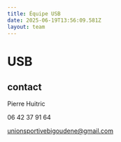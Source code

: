 ```yaml
---
title: Équipe USB
date: 2025-06-19T13:56:09.581Z
layout: team
---
```


# USB



## contact 

Pierre Huitric 

06 42 37 91 64

unionsportivebigoudene@gmail.com

